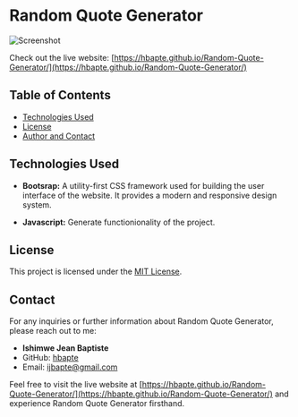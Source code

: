 # Random Quote Generator

![Screenshot](/Assets/screenshot.jpg)

Check out the live website: [https://hbapte.github.io/Random-Quote-Generator/](https://hbapte.github.io/Random-Quote-Generator/)

## Table of Contents

- [Technologies Used](#technologies-used)
- [License](#license)
- [Author and Contact](#contact)

## Technologies Used

- **Bootsrap:** A utility-first CSS framework used for building the user interface of the website. It provides a modern and responsive design system.

- **Javascript:** Generate functionionality of the project.

## License

This project is licensed under the [MIT License](LICENSE).

## Contact

For any inquiries or further information about Random Quote Generator, please reach out to me:

- **Ishimwe Jean Baptiste**
- GitHub: [hbapte](https://github.com/hbapte)
- Email: [ijbapte@gmail.com](mailto:ijbapte@gmail.com)

Feel free to visit the live website at [https://hbapte.github.io/Random-Quote-Generator/](https://hbapte.github.io/Random-Quote-Generator/) and experience Random Quote Generator firsthand.
